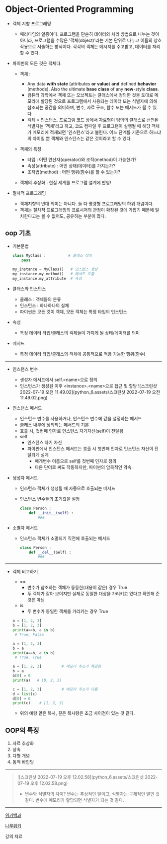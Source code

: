 # Object-Oriented Programming

- 객체 지향 프로그래밍

  - 패러다임의 일종이다. 프로그램을 단순히 데이터와 처리 방법으로 나누는 것이 아니라, 프로그램을 수많은 '객체(object)'라는 기본 단위로 나누고 이들의 상호작용으로 서술하는 방식이다.  각각의 객체는 메시지를 주고받고, 데이터를 처리할 수 있다. 

- 파이썬의 모든 것은 객체다. 

  - 객체 :
    - Any data **with** **state** (attributes **or** **value**) **and** defined **behavior** (methods).     Also the ultimate **base** **class** of any **new**-style **class**.  
    - 컴퓨터 과학에서 객체 또는 오브젝트는 클래스에서 정의한 것을 토대로 메모리에 할당된 것으로 프로그램에서 사용되는 데이터 또는 식별자에 의해 참조되는 공간을 의미하며, 변수, 자료 구조, 함수 또는 메서드가 될 수 있다. 
    - 객체 = 인스턴스. 프로그램 코드 상에서 자료형이 임의의 클래스로 선언된 식별자는 '객체'라고 하고, 코드 컴파일 후 프로그램이 실행될 때 해당 객체가 메모리에 적재되면 '인스턴스'라고 불린다. 어느 단계를 기준으로 하느냐의 차이일 뿐 객체와 인스턴스는 같은 것이라고 할 수 있다. 

  - 객체의 특징
    - 타입 : 어떤 연산자(operator)와 조작(method)이 가능한가?
    - 속성(attribute) : 어떤 상태(데이터)를 가지는가?
    - 조작법(method) : 어떤 행위(함수)를 할 수 있는가?

  - 객체의 추상화 : 현실 세계를 프로그램 설계에 반영!

- 절차적 프로그래밍
  - 객체지향의 반대 의미는 아니다. 둘 다 명령형 프로그래밍의 하위 개념이다. 
  - 객체는 절차적 프로그래밍의 프로시저의 관점이 확장된 것에 가깝기 때문에 일치한다고는 볼 수 없어도, 공유하는 부분이 많다. 

## oop 기초

- 기본문법

  ```python
  class MyClass :          # 클래스 정의
      pass
    
  my_instance = MyClass()   # 인스턴스 생성
  my_instance.my_method()   # 메서드 호출
  my_instance.my_attribute  # 속성
  ```

- 클래스와 인스턴스

  - 클래스 : 객체들의 분류
  - 인스턴스 : 하나하나의 실체
  - 파이썬은 모든 것이 객체, 모든 객체는 특정 타입의 인스턴스

- 속성

  - 특정 데이터 타입/클래스의 객체들이 가지게 될 상태/데이터를 의미

- 메서드

  - 특정 데이터 타입/클래스의 객체에 공통적으로 적용 가능한 행위(함수)

---

- 인스턴스 변수
  - 생성자 메서드에서 self.\<name>으로 정의
  - 인스턴스가 생성된 이후 \<instance>.\<name>으로 접근 및 할당  ![스크린샷 2022-07-19 오전 11.49.02](python_6.assets/스크린샷 2022-07-19 오전 11.49.02.png)

- 인스턴스 메서드

  - 인스턴스 변수를 사용하거나, 인스턴스 변수에 값을 설정하는 메서드
  - 클래스 내부에 정의되는 메서드의 기본
  - 호출 시, 첫번째 인자로 인스턴스 자기자신(self)이 전달됨
  - self
    - 인스턴스 자기 자신
    - 파이썬에서 인스턴스 메서드는 호출 시 첫번째 인자로 인스턴스 자신이 전달되게 설계
      - 매개변수 이름으로 self를 첫번째 인자로 정의
      - 다른 단어로 써도 작동하지만, 파이썬의 암묵적인 약속. 

- 생성자 메서드

  - 인스턴스 객체가 생성될 때 자동으로 호출되는 메서드

  - 인스턴스 변수들의 초기값을 설정

      ```python
      class Person :
          def __init__(self) :
              ###
      ```

- 소멸자 메서드

  - 인스턴스 객체가 소멸되기 직전에 호출되는 메서드

    ```python
    class Person :
        def __del__(Self) :
            ###
    ```

    

---

- 객체 비교하기

  - ==
    - 변수가 참조하는 객체가 동등한(내용이 같은) 경우 True
    - 두 객체가 같아 보이지만 실제로 동일한 대상을 가리키고 있다고 확인해 준 것은 아님
  - is
    - 두 변수가 동일한 객체를 가리키는 경우 True

  ```python
  a = [1, 2, 3]
  b = [1, 2, 3]
  print(a==b, a is b)
   # True, False
  ```

  ```python
  a = [1, 2, 3]
  b = a
  print(a==b, a is b)
   # True, True
  ```

  ```python
  a = [1, 2, 3]         # 메모리 주소가 똑같음
  b = a
  b[0] = 0
  print(a)   # [0, 2, 3]
  
  c = [1, 2, 3]         # 메모리 주소가 다름
  d = list(c)
  d[0] = 0
  print(c)    # [1, 2, 3]
  ```

  - 위의 예랑 얕은 복사, 깊은 복사랑은 조금 차이점이 있는 것 같다. 

## OOP의 특징

1. 자료 추상화
2. 상속
3. 다형 개념
4. 동적 바인딩

---

> ![스크린샷 2022-07-19 오후 12.02.58](python_6.assets/스크린샷 2022-07-19 오후 12.02.58.png)
>
> - 변수와 식별자의 차이? 변수는 추상적인 말이고, 식별자는 구체적인 말인 것 같다. 변수에 메모리가 할당되면 식별자가 되는 것 같다. 

---

[위키백과](https://ko.wikipedia.org/wiki/%EA%B0%9D%EC%B2%B4_%EC%A7%80%ED%96%A5_%ED%94%84%EB%A1%9C%EA%B7%B8%EB%9E%98%EB%B0%8D)

[나무위키](https://namu.wiki/w/%EA%B0%9D%EC%B2%B4%20%EC%A7%80%ED%96%A5%20%ED%94%84%EB%A1%9C%EA%B7%B8%EB%9E%98%EB%B0%8D)

강의 자료


